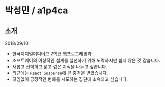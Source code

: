# 박성민 / a1p4ca

## 소개

2018/09/10

* 한국디지털미디어고 2학년 웹프로그래밍과
* 소프트웨어의 이상적인 설계를 실천하기 위해 노력하지만 쉽지 않은 것 같습니다.
* 새롭고 신박하고 넓고 깊은 지식을 나누고 싶습니다.
* 최근에는 `React Suspense`에 큰 충격을 받았습니다.
* 끊임없이 긍정적인 변화를 시도하는 집단에 소속되고 싶습니다.
